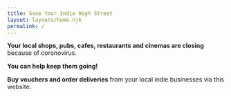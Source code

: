 ```yaml
---
title: Save Your Indie High Street
layout: layouts/home.njk
permalink: /
---
```


**Your local shops, pubs, cafes, restaurants and cinemas are closing** because of coronovirus. 

**You can help keep them going!**

**Buy vouchers and order deliveries** from your local indie businesses via this website.

<!-- [Order and eat food deliveries safely](/ordering-eating-food-deliveries-safely)

[Sell vouchers for your small business](/how-to-sell-vouchers) -->
